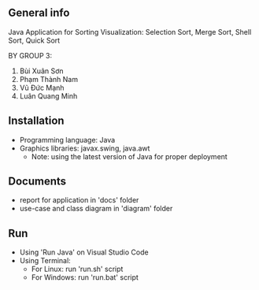 ## General info
Java Application for Sorting Visualization: Selection Sort, Merge Sort, Shell Sort, Quick Sort

BY GROUP 3: 
1. Bùi Xuân Sơn
2. Phạm Thành Nam
3. Vũ Đức Mạnh
4. Luân Quang Minh


## Installation
* Programming language: Java 
* Graphics libraries: javax.swing, java.awt
    - Note: using the latest version of Java for proper deployment 

## Documents
* report for application in 'docs' folder
* use-case and class diagram in 'diagram' folder


## Run
* Using 'Run Java' on Visual Studio Code
* Using Terminal: 
    * For Linux: run 'run.sh' script
    * For Windows: run 'run.bat' script


